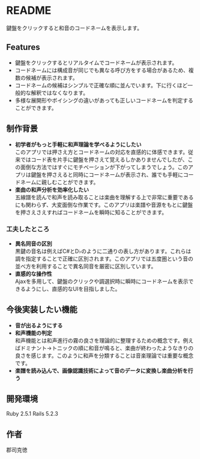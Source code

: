 # README
鍵盤をクリックすると和音のコードネームを表示します。

## Features 
 - 鍵盤をクリックするとリアルタイムでコードネームが表示されます。
 - コードネームには構成音が同じでも異なる呼び方をする場合があるため、複数の候補が表示されます。
 - コードネームの候補はシンプルで正確な順に並んでいます。下に行くほど一般的な解釈ではなくなります。
 - 多様な展開形やボイシングの違いがあっても正しいコードネームを判定することができます。
 

## 制作背景
 - **初学者がもっと手軽に和声理論を学べるようにしたい**<br>
   このアプリでは押さえ方とコードネームの対応を直感的に体感できます。従来ではコード表を片手に鍵盤を押さえて覚えるしかありませんでしたが、この面倒な方法ではすぐにモチベーションが下がってしまうでしょう。このアプリは鍵盤を押さえると同時にコードネームが表示され、誰でも手軽にコードネームに親しむことができます。
  - **楽曲の和声分析を効率化したい**<br>
    五線譜を読んで和声を読み取ることは楽曲を理解する上で非常に重要であるにも関わらず、大変面倒な作業です。このアプリは楽譜や音源をもとに鍵盤を押さえさえすればコードネームを瞬時に知ることができます。
 ### 工夫したところ
  - **異名同音の区別**<br>
    黒鍵の音名は例えばC#とD♭のように二通りの表し方があります。これらは調を指定することで正確に区別されます。このアプリでは五度圏という音の並べ方を利用することで異名同音を厳密に区別しています。
  - **直感的な操作性**<br>
    Ajaxを多用して、鍵盤のクリックや調選択時に瞬時にコードネームを表示できるようにし、直感的なUIを目指しました。

## 今後実装したい機能
 - **音が出るようにする**
 - **和声機能の判定**<br>
   和声機能とは和声進行の霧の良さを理論的に整理するための概念です。例えばドミナント→トニックの順に和音が鳴ると、楽曲が終わったようなきりの良さを感じます。このように和声を分類することは音楽理論では重要な概念です。
 - **楽譜を読み込んで、画像認識技術によって音のデータに変換し楽曲分析を行う**


## 開発環境
Ruby 2.5.1
Rails 5.2.3

## 作者
郡司克徳
